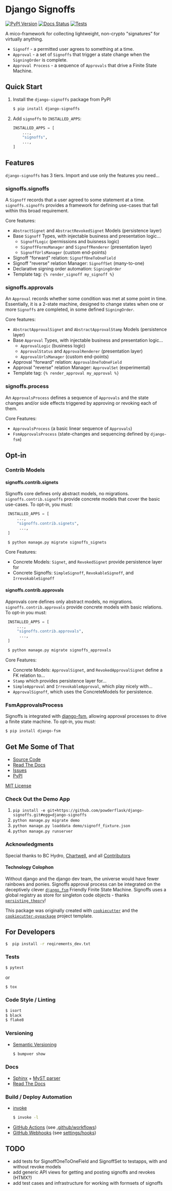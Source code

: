 # Django Signoffs

[![PyPI Version](https://img.shields.io/pypi/v/django_signoffs.svg)](https://pypi.python.org/pypi/django_signoffs)
[![Docs Status](https://readthedocs.org/projects/django-signoffs/badge/?version=latest)](https://django-signoffs.readthedocs.io/en/latest/?version=latest)
[![Tests](https://github.com/powderflask/django-signoffs/actions/workflows/pytest.yaml/badge.svg)](https://github.com/powderflask/django-signoffs/actions/workflows/pytest.yaml)

A mico-framework for collecting lightweight, non-crypto "signatures" for virtually anything.
 * `Signoff` - a permitted user agrees to something at a time.
 * `Approval` - a set of `Signoffs` that trigger a state change when the `SigningOrder` is complete.
 * `Approval Process` - a sequence of `Approvals` that drive a Finite State Machine.

## Quick Start

1. Install the `django-signoffs` package from PyPI
    ```bash
    $ pip install django-signoffs
    ```

2. Add `signoffs` to `INSTALLED_APPS`:
    ```python
    INSTALLED_APPS = [
        ...,
        "signoffs",
        ...,
    ]
    ```

## Features
`django-signoffs` has 3 tiers. Import and use only the features you need...

### signoffs.signoffs
A `Signoff` records that a user agreed to some statement at a time.
`signoffs.signoffs` provides a framework for defining use-cases 
that fall within this broad requirement.

Core features:
- `AbstractSignet` and `AbstractRevokedSignet` Models (persistence layer)
- Base `Signoff` Types, with injectable business and presentation logic...
  - `SignoffLogic`  (permissions and buisness logic)
  - `SignoffFormsManager` and `SignoffRenderer` (presentation layer)
  - `SignoffUrlsManager` (custom end-points)
- Signoff "forward" relation: `SignoffOneToOneField`
- Signoff "reverse" relation Manager: `SignoffSet` (many-to-one)
- Declarative signing order automation: `SigningOrder` 
- Template tag: `{% render_signoff my_signoff %}`

### signoffs.approvals
An `Approval` records whether some condition was met at some point in time.
Essentially, it is a 2-state machine, designed to change states 
when one or more `Signoffs` are completed, in some defined `SigningOrder`.

Core features:
- `AbstractApprovalSignet` and `AbstractApprovalStamp` Models (persistence layer)
- Base `Approval` Types, with injectable business and presentation logic...
  - `ApprovalLogic`  (business logic)
  - `ApprovalStatus` and `ApprovalRenderer` (presentation layer)
  - `ApprovalUrlsManager` (custom end-points)
- Approval "forward" relation: `ApprovalOneToOneField`
- Approval "reverse" relation Manager: `ApprovalSet` (experimental)
- Template tag: `{% render_approval my_approval %}`

### signoffs.process
An `ApprovalsProcess` defines a sequence of `Approvals` and the state changes and/or
side effects triggered by approving or revoking each of them.

Core Features:
- `ApprovalsProcess` (a basic linear sequence of `Approvals`)
- `FsmApprovalsProcess` (state-changes and sequencing defined by `django-fsm`)

## Opt-in

### Contrib Models

#### signoffs.contrib.signets
Signoffs core defines only abstract models, no migrations.
`signoffs.contrib.signoffs` provide concrete models that cover the basic use-cases.  To opt-in, you must:

   ```python
    INSTALLED_APPS = [
        ...,
        "signoffs.contrib.signets",
         ...,
    ]
   ```
   ```bash
    $ python manage.py migrate signoffs_signets
   ```

Core Features:
 - Concrete Models: `Signet`, and `RevokedSignet` provide persistence layer for
 - Concrete Signoffs: `SimpleSignoff`, `RevokableSignoff`, and `IrrevokableSignoff` 

#### signoffs.contrib.approvals
Approvals core defines only abstract models, no migrations.
`signoffs.contrib.approvals` provide concrete models with basic relations.  To opt-in you must:

   ```python
    INSTALLED_APPS = [
        ...,
        "signoffs.contrib.approvals",
         ...,
    ]
   ```
   ```bash
    $ python manage.py migrate signoffs_approvals
   ```

Core Features:
 - Concrete Models: `ApprovalSignet`, and `RevokedApprovalSignet` define a FK relation to...
 - `Stamp` which provides persistence layer for...
 - `SimpleApproval` and `IrrevokableApproval`, which play nicely with...
 - `ApprovalSignoff`, which uses the ConcreteModels for persistence.

### FsmApprovalsProcess
Signoffs is integrated with [django-fsm](https://pypi.org/project/django-fsm/), 
allowing approval processes to drive a finite state machine.
To opt-in, you must:
   ```bash
   $ pip install django-fsm
   ```

## Get Me Some of That
* [Source Code](https://github.com/powderflask/django-signoffs)
* [Read The Docs](https://django-signoffs.readthedocs.io/en/latest/)
* [Issues](https://github.com/powderflask/django-signoffs/issues)
* [PyPI](https://pypi.org/project/django-signoffs)

[MIT License](https://github.com/powderflask/django-signoffs/blob/master/LICENSE)

### Check Out the Demo App

1. `pip install -e git+https://github.com/powderflask/django-signoffs.git#egg=django-signoffs`
2. `python manage.py migrate demo`
3. `python manage.py loaddata demo/signoff_fixture.json`
4. `python manage.py runserver`

### Acknowledgments
Special thanks to BC Hydro, [Chartwell](https://crgl.ca/),
and all [Contributors](https://github.com/powderflask/django-signoffs/graphs/contributors)

#### Technology Colophon

Without django and the django dev team, the universe would have fewer rainbows and ponies.
Signoffs approval process can be integrated on the deceptively clever [`django_fsm`][1] Friendly Finite State Machine.
Signoffs uses a global registry as store for singleton code objects - thanks [`persisting_theory`][2]!

This package was originally created with [`cookiecutter`][3] and the [`cookiecutter-pypackage`][4] project template.

[1]: <https://github.com/viewflow/django-fsm>
[2]: <https://github.com/kiwnix/persisting-theory>
[3]: <https://github.com/audreyr/cookiecutter>
[4]: <https://github.com/audreyr/cookiecutter-pypackage>

## For Developers
   ```bash
   $  pip install -r reqirements_dev.txt
   ```

### Tests
   ```bash
   $ pytest
   ```
or
   ```bash
   $ tox
   ```

### Code Style / Linting
   ```bash
   $ isort
   $ black
   $ flake8
   ```

### Versioning
 * [Semantic Versioning](https://semver.org/)
   ```bash
   $ bumpver show
   ```

### Docs
 * [Sphinx](https://www.sphinx-doc.org/en/master/) + [MyST parser](https://myst-parser.readthedocs.io/en/latest/intro.html)
 * [Read The Docs](https://readthedocs.org/projects/django-signoffs/)

### Build / Deploy Automation
 * [invoke](https://www.pyinvoke.org/)
   ```bash
   $ invoke -l
   ```
 * [GitHub Actions](https://docs.github.com/en/actions) (see [.github/workflows](https://github.com/powderflask/django-signoffs/tree/master/.github/workflows))
 * [GitHub Webhooks](https://docs.github.com/en/webhooks)  (see [settings/hooks](https://github.com/powderflask/django-signoffs/settings/hooks))

## TODO

- add tests for SignoffOneToOneField and SignoffSet to testapps, with and without revoke models
- add generic API views for getting and posting signoffs and revokes (HTMX?)
- add test cases and infrastructure for working with formsets of signoffs
